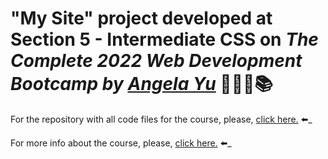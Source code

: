 # "My Site" project developed at Section 5 - Intermediate CSS on _The Complete 2022 Web Development Bootcamp by [Angela Yu](https://www.linkedin.com/in/angela-yu-963a584b/)_ 👨🏻‍💻📚

For the repository with all code files for the course, please, [click here.](https://github.com/t-minini/the-complete-web-development-bootcamp) ⬅️\_

For more info about the course, please, [click here.](https://www.udemy.com/course/the-complete-web-development-bootcamp/) ⬅️\_
